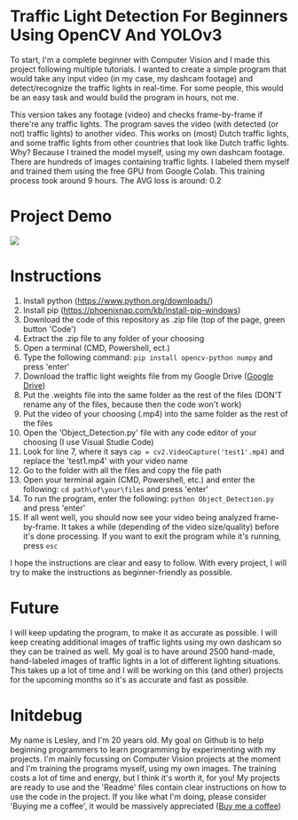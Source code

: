 # Traffic Light Detection For Beginners Using OpenCV And YOLOv3
To start, I'm a complete beginner with Computer Vision and I made this project following multiple tutorials. I wanted to create a simple program that would take any input video (in my case, my dashcam footage) and detect/recognize the traffic lights in real-time. For some people, this would be an easy task and would build the program in hours, not me. 

This  version takes any footage (video) and checks frame-by-frame if there're any traffic lights. The program saves the video (with detected (or not) traffic lights) to another video. This works on (most) Dutch traffic lights, and some traffic lights from other countries that look like Dutch traffic lights. Why? Because I trained the model myself, using my own dashcam footage. There are hundreds of images containing traffic lights. I labeled them myself and trained them using the free GPU from Google Colab. This training process took around 9 hours. The AVG loss is around: 0.2

# Project Demo
![](https://media.giphy.com/media/fM58eVgw4CTESbp0hF/giphy.gif)

# Instructions
1. Install python (https://www.python.org/downloads/)
2. Install pip (https://phoenixnap.com/kb/install-pip-windows)
3. Download the code of this repository as .zip file (top of the page, green button 'Code')
4. Extract the .zip file to any folder of your choosing
5. Open a terminal (CMD, Powershell, ect.)
6. Type the following command: `pip install opencv-python numpy` and press 'enter'
7. Download the traffic light weights file from my Google Drive ([Google Drive](https://drive.google.com/file/d/1e_lDzJeaKTS4eYqmV1MY6hVqYR4q1t6Y/view?usp=sharing "Google Drive"))
8. Put the .weights file into the same folder as the rest of the files (DON'T rename any of the files, because then the code won't work)
9. Put the video of your choosing (.mp4) into the same folder as the rest of the files
10. Open the 'Object_Detection.py' file with any code editor of your choosing (I use Visual Studie Code)
11. Look for line 7, where it says `cap = cv2.VideoCapture('test1'.mp4)` and replace the 'test1.mp4' with your video name
12. Go to the folder with all the files and copy the file path
13. Open your terminal again (CMD, Powershell, etc.) and enter the following: `cd path\of\your\files` and press 'enter'
14. To run the program, enter the following: `python Object_Detection.py` and press 'enter'
15. If all went well, you should now see your video being analyzed frame-by-frame. It takes a while (depending of the video size/quality) before it's done processing. If you want to exit the program while it's running, press `esc`

I hope the instructions are clear and easy to follow. With every project, I will try to make the instructions as beginner-friendly as possible. 

# Future
I will keep updating the program, to make it as accurate as possible. I will keep creating additional images of traffic lights using my own dashcam so they can be trained as well. My goal is to have around 2500 hand-made, hand-labeled images of traffic lights in a lot of different lighting situations. This takes up a lot of time and I will be working on this (and other) projects for the upcoming months so it's as accurate and fast as possible. 

# Initdebug
My name is Lesley, and I'm 20 years old. My goal on Github is to help beginning programmers to learn programming by experimenting with my projects. I'm mainly focussing on Computer Vision projects at the moment and I'm training the programs myself, using my own images. The training costs a lot of time and energy, but I think it's worth it, for you! My projects are ready to use and the 'Readme' files contain clear instructions on how to use the code in the project. If you like what I'm doing, please consider 'Buying me a coffee', it would be massively appreciated ([Buy me a coffee](https://www.buymeacoffee.com/initdebug))
